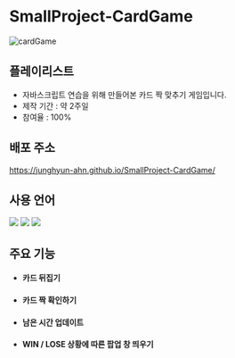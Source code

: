 # SmallProject-CardGame
![cardGame](https://github.com/JungHyun-Ahn/SmallProject-CardGame/assets/84699689/5a1c5866-2c1b-4e0f-b626-c92b10b97294)

## 플레이리스트
* 자바스크립트 연습을 위해 만들어본 카드 짝 맞추기 게임입니다.<br/>
* 제작 기간 : 약 2주일<br/>
* 참여율 : 100%

## 배포 주소
https://junghyun-ahn.github.io/SmallProject-CardGame/

## 사용 언어
<img src="https://img.shields.io/badge/html5-E34F26?style=for-the-badge&logo=html5&logoColor=white"> <img src="https://img.shields.io/badge/css-1572B6?style=for-the-badge&logo=css3&logoColor=white"> <img src="https://img.shields.io/badge/javascript-F7DF1E?style=for-the-badge&logo=javascript&logoColor=black">

## 주요 기능
* #### 카드 뒤집기

* #### 카드 짝 확인하기

* #### 남은 시간 업데이트

* #### WIN / LOSE 상황에 따른 팝업 창 띄우기
  
